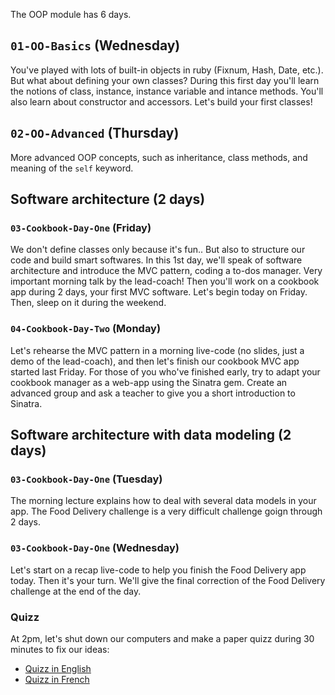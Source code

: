 The OOP module has 6 days.

## `01-OO-Basics` (Wednesday)

You've played with lots of built-in objects in ruby (Fixnum, Hash, Date, etc.). But what about defining your own classes? During this first day you'll learn the notions of class, instance, instance variable and intance methods. You'll also learn about constructor and accessors. Let's build your first classes!

## `02-OO-Advanced` (Thursday)
More advanced OOP concepts, such as inheritance, class methods, and meaning
of the `self` keyword.

## Software architecture (2 days)

### `03-Cookbook-Day-One` (Friday)

We don't define classes only because it's fun.. But also to structure our code and build smart softwares. In this 1st day, we'll speak of software architecture and introduce the MVC pattern, coding a to-dos manager. Very important morning talk by the lead-coach! Then you'll work on a cookbook app during 2 days, your first MVC software. Let's begin today on Friday. Then, sleep on it during the weekend.

### `04-Cookbook-Day-Two` (Monday)

Let's rehearse the MVC pattern in a morning live-code (no slides, just a demo of the lead-coach), and then let's finish our cookbook MVC app started last Friday. For those of you who've finished early, try to adapt your cookbook manager as a web-app using the Sinatra gem. Create an advanced group and ask a teacher to give you a short introduction to Sinatra.

## Software architecture with data modeling (2 days)

### `03-Cookbook-Day-One` (Tuesday)
The morning lecture explains how to deal with several data models in your app. The Food Delivery challenge is a very difficult challenge goign through 2 days.

### `03-Cookbook-Day-One` (Wednesday)
Let's start on a recap live-code to help you finish the Food Delivery app today. Then it's your turn. We'll give the final correction of the Food Delivery challenge at the end of the day.

### Quizz

At 2pm, let's shut down our computers and make a paper quizz during 30 minutes to fix our ideas:

- [Quizz in English](https://github.com/lewagon/quizzes/raw/gh-pages/pdf/2-oop-english.pdf)
- [Quizz in French](https://github.com/lewagon/quizzes/raw/gh-pages/pdf/2-oop-french.pdf)






